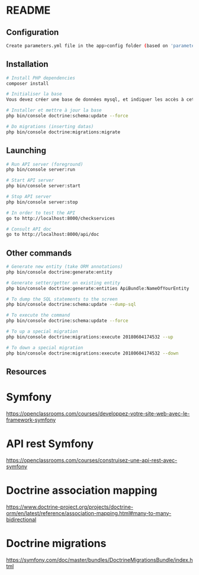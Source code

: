 # README

## Configuration
```sh
Create parameters.yml file in the app>config folder (based on 'parameters.yml.dist')
```

## Installation

```sh
# Install PHP dependencies
composer install

# Initialiser la base
Vous devez créer une base de données mysql, et indiquer les accès à cette base dans le fichier app.config.parameters.yml

# Installer et mettre à jour la base
php bin/console doctrine:schema:update --force

# Do migrations (inserting datas)
php bin/console doctrine:migrations:migrate
```

## Launching

```sh
# Run API server (foreground)
php bin/console server:run

# Start API server
php bin/console server:start

# Stop API server
php bin/console server:stop

# In order to test the API
go to http://localhost:8000/checkservices

# Consult API doc
go to http://localhost:8000/api/doc
```

## Other commands

```sh
# Generate new entity (take ORM annotations)
php bin/console doctrine:generate:entity

# Generate setter/getter on existing entity
php bin/console doctrine:generate:entities ApiBundle:NameOfYourEntity

# To dump the SQL statements to the screen
php bin/console doctrine:schema:update --dump-sql

# To execute the command
php bin/console doctrine:schema:update --force

# To up a special migration
php bin/console doctrine:migrations:execute 20180604174532 --up

# To down a special migration
php bin/console doctrine:migrations:execute 20180604174532 --down
```

## Resources
# Symfony
https://openclassrooms.com/courses/developpez-votre-site-web-avec-le-framework-symfony

# API rest Symfony
https://openclassrooms.com/courses/construisez-une-api-rest-avec-symfony

# Doctrine association mapping
https://www.doctrine-project.org/projects/doctrine-orm/en/latest/reference/association-mapping.html#many-to-many-bidirectional

# Doctrine migrations
https://symfony.com/doc/master/bundles/DoctrineMigrationsBundle/index.html
